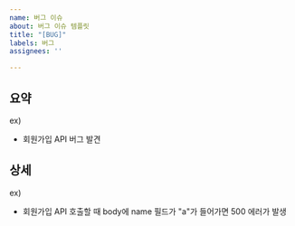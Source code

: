 ```yaml
---
name: 버그 이슈
about: 버그 이슈 템플릿
title: "[BUG]"
labels: 버그
assignees: ''

---
```


## 요약
ex) 
- 회원가입 API 버그 발견

## 상세
ex)
- 회원가입 API 호출할 때 body에 name 필드가 "a"가 들어가면 500 에러가 발생
